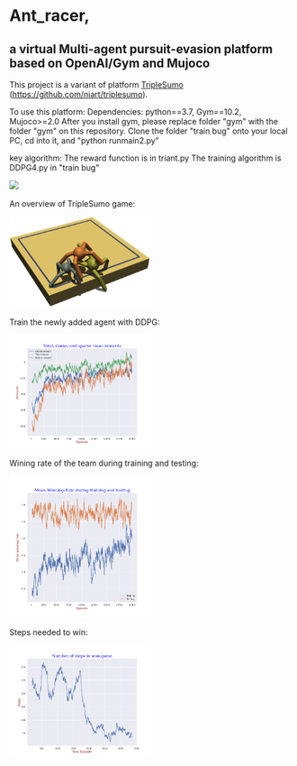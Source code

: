 # Ant_racer, 
## a virtual Multi-agent pursuit-evasion platform based on OpenAI/Gym and Mujoco
This project is a variant of platform [TripleSumo](https://link.springer.com/chapter/10.1007/978-3-031-15908-4_15) (https://github.com/niart/triplesumo). 

To use this platform:
Dependencies: python==3.7, Gym==10.2, Mujoco>=2.0
After you install gym, please replace folder "gym" with the folder "gym" on this repository. 
Clone the folder "train bug" onto your local PC, cd into it, and "python runmain2.py"

key algorithm:
The reward function is in triant.py
The training algorithm is DDPG4.py in "train bug"

![](https://github.com/niart/triplesumo_TAROS/blob/main/25_35.gif)

An overview of TripleSumo game:

<img src="https://github.com/niart/triplesumo/blob/main/triple.png" width=50% height=50%>

Train the newly added agent with DDPG:

<img src="https://github.com/niart/triplesumo/blob/main/3rewards.png" width=50% height=50%>

Wining rate of the team during training and testing:

<img src="https://github.com/niart/triplesumo/blob/main/hybrid_rate.png" width=50% height=50%>

Steps needed to win:


<img src="https://github.com/niart/triplesumo/blob/main/steps.png" width=50% height=50%>


